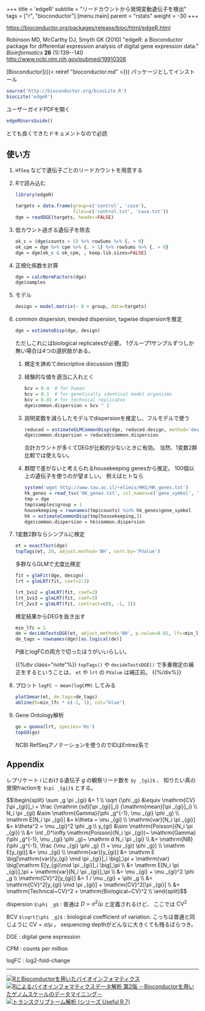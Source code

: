 +++
title = 'edgeR'
subtitle = "リードカウントから発現変動遺伝子を検出"
tags = ["r", "bioconductor"]
[menu.main]
  parent = "rstats"
  weight = -30
+++

<https://bioconductor.org/packages/release/bioc/html/edgeR.html>

Robinson MD, McCarthy DJ, Smyth GK (2010)
"edgeR: a Bioconductor package for differential expression analysis of digital gene expression data."
*Bioinformatics* **26** (1):139--140
<http://www.ncbi.nlm.nih.gov/pubmed/19910308>

[Bioconductor]({{< relref "bioconductor.md" >}}) パッケージとしてインストール

```r
source('http://bioconductor.org/biocLite.R')
biocLite('edgeR')
```

ユーザーガイドPDFを開く

```r
edgeRUsersGuide()
```

とても良くできたドキュメントなので必読

## 使い方

1.  `HTSeq` などで遺伝子ごとのリードカウントを用意する
2.  Rで読み込む

    ```r
    library(edgeR)

    targets = data.frame(group=c('control', 'case'),
                         files=c('control.txt', 'case.txt'))
    dge = readDGE(targets, header=FALSE)
    ```

3.  低カウント過ぎる遺伝子を除去

    ```r
    ok_c = (dge$counts > 5) %>% rowSums %>% {. > 0}
    ok_cpm = dge %>% cpm %>% {. > 1} %>% rowSums %>% {. > 0}
    dge = dge[ok_c & ok_cpm, , keep.lib.sizes=FALSE]
    ```

4.  正規化係数を計算

    ```r
    dge = calcNormFactors(dge)
    dge$samples
    ```

5.  モデル

    ```r
    design = model.matrix(~ 0 + group, data=targets)
    ```

6.  common dispersion, trended dispersion, tagwise dispersionを推定

    ```r
    dge = estimateDisp(dge, design)
    ```

    ただしこれにはbiological replicatesが必要。
    1グループ1サンプルずつしか無い場合は4つの選択肢がある。

    1.  検定を諦めてdescriptive discussion (推奨)
    2.  経験的な値を適当に入れとく

        ```r
        bcv = 0.4  # for human
        bcv = 0.1  # for genetically identical model organisms
        bcv = 0.01 # for technical replicates
        dge$common.dispersion = bcv ^ 2
        ```

    3.  説明変数を減らしたモデルでdispersionを推定し、フルモデルで使う

        ```r
        reduced = estimateGLMCommonDisp(dge, reduced.design, method='deviance', robust=TRUE, subset=NULL)
        dge$common.dispersion = reduced$common.dispersion
        ```

        合計カウントが多くてDEGが比較的少ないときに有効。
        当然、1変数2群比較では使えない。

    4.  群間で差がないと考えられるhousekeeping genesから推定。
        100個以上の遺伝子を使うのが望ましい。
        例えばヒトなら

        ```r
        system('wget http://www.tau.ac.il/~elieis/HKG/HK_genes.txt')
        hk_genes = read_tsv('HK_genes.txt', col_names=c('gene_symbol', 'refseq'))
        tmp = dge
        tmp$samples$group = 1
        housekeeping = rownames(tmp$counts) %in% hk_genes$gene_symbol
        hk = estimateCommonDisp(tmp[housekeeping,])
        dge$common.dispersion = hk$common.dispersion
        ```

7.  1変数2群ならシンプルに検定

    ```r
    et = exactTest(dge)
    topTags(et, 20, adjust.method='BH', sort.by='PValue')
    ```

    多群ならGLMで尤度比検定

    ```r
    fit = glmFit(dge, design)
    lrt = glmLRT(fit, coef=2:3)

    lrt_1vs2 = glmLRT(fit, coef=2)
    lrt_1vs3 = glmLRT(fit, coef=3)
    lrt_2vs3 = glmLRT(fit, contrast=c(0, -1, 1))
    ```

    検定結果からDEGを抜き出す

    ```r
    min_lfc = 1
    de = decideTestsDGE(et, adjust.method='BH', p.value=0.01, lfc=min_lfc)
    de_tags = rownames(dge)[as.logical(de)]
    ```

    P値とlogFCの両方で切ったほうがいいらしい。

    {{%div class="note"%}}
`topTags()` や `decideTestsDGE()`
で多重検定の補正をするということは、
`et` や `lrt` の `PValue` は補正前。
    {{%/div%}}

8.  プロット `logFC ~ mean(logCPM)` してみる

    ```r
    plotSmear(et, de.tags=de_tags)
    abline(h=min_lfc * c(-1, 1), col="blue")
    ```

9.  Gene Ontology解析

    ```r
    go = goana(lrt, species='Hs')
    topGO(go)
    ```

    NCBI RefSeqアノテーションを使うのでIDはEntrez系で

## Appendix

レプリケート *i* における遺伝子 *g* の観察リード数を `$y _{gi}$` 、
知りたい真の発現fractionを `$\pi _{gi}$` とする。

<div>$$\begin{split}
\sum _g \pi _{gi} &= 1 \\
\sqrt {\phi _g} &\equiv \mathrm{CV}[\pi _{gi}]_i
                = \frac {\mathrm {sd}[\pi _{gi}]_i} {\mathrm{mean}[\pi _{gi}]_i} \\
N_i \pi _{gi} &\sim \mathrm{Gamma}(\phi _g^{-1}, \mu _{gi} \phi _g) \\
\mathrm E[N_i \pi _{gi}] &= k\theta = \mu _{gi} \\
\mathrm{var}[N_i \pi _{gi}] &= k\theta^2 = \mu _{gi}^2 \phi _g \\
y_{gi} &\sim \mathrm{Poisson}(N_i \pi _{gi}) \\
       &= \int _0^\infty \mathrm{Poisson}(N_i \pi _{gi})~
                         \mathrm{Gamma}(\phi _g^{-1}, \mu _{gi} \phi _g)~ \mathrm d N_i \pi _{gi} \\
       &= \mathrm{NB}(\phi _g^{-1}, \frac {\mu _{gi} \phi _g} {1 + \mu _{gi} \phi _g}) \\
\mathrm E[y_{gi}] &= \mu _{gi} \\
\mathrm{var}[y_{gi}] &= \mathrm E \big[\mathrm{var}[y_{gi} \mid \pi _{gi}]_i \big]_\pi
                      + \mathrm{var} \big[\mathrm E[y_{gi}\mid \pi _{gi}]_i \big]_\pi \\
                     &= \mathrm E[N_i \pi _{gi}]_\pi + \mathrm{var}[N_i \pi _{gi}]_\pi \\
                     &= \mu _{gi} + \mu _{gi}^2 \phi _g \\
\mathrm{CV}^2[y_{gi}] &= 1 / \mu _{gi} + \phi _g \\
                   &= \mathrm{CV}^2[y_{gi} \mid \pi _{gi}] + \mathrm{CV}^2[\pi _{gi}] \\
                   &= \mathrm{Technical~CV}^2 + \mathrm{Biological~CV}^2 \\
\end{split}$$</div>

dispersion `$\phi _g$`
:   普通は $D = \sigma^2 / \mu$ と定義されるけど、
    ここでは $\mathrm{CV}^2$

BCV `$\sqrt{\phi _g}$`
:   biological coefficient of variation.
    こっちは普通と同じように $\mathrm{CV} = \sigma / \mu$ 。
    sequencing depthがどんなに大きくても残るばらつき。

DGE
:   digital gene expression

CPM
:   counts per million

logFC
:   log2-fold-change

------------------------------------------------------------------------

<a href="http://www.amazon.co.jp/exec/obidos/ASIN/4621062506/heavywatal-22/" rel="nofollow" target="_blank"><img src="http://ecx.images-amazon.com/images/I/41aQBFtkgBL._SX160_.jpg" alt="RとBioconductorを用いたバイオインフォマティクス" /></a>
<a href="http://www.amazon.co.jp/exec/obidos/ASIN/4320057082/heavywatal-22/" rel="nofollow" target="_blank"><img src="http://ecx.images-amazon.com/images/I/51yBjAPptKL._SX160_.jpg" alt="Rによるバイオインフォマティクスデータ解析 第2版 －Bioconductorを用いたゲノムスケールのデータマイニング－" /></a>
<a href="http://www.amazon.co.jp/exec/obidos/ASIN/4320123700/heavywatal-22/" rel="nofollow" target="_blank"><img src="http://ecx.images-amazon.com/images/I/41aoEmhUR0L._SX160_.jpg" alt="トランスクリプトーム解析 (シリーズ Useful R 7)" /></a>
